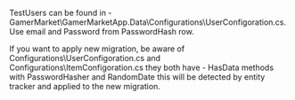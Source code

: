 TestUsers can be found in - GamerMarket\GamerMarketApp.Data\Configurations\UserConfigoration.cs. Use email and Password from PasswordHash row.

If you want to apply new migration, be aware of Configurations\UserConfigoration.cs and Configurations\ItemConfigoration.cs they both have -  HasData methods with
PasswordHasher and RandomDate this will be detected by entity tracker and applied to the new migration.
